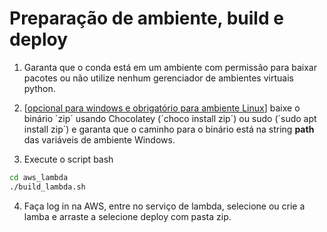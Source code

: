 

# Preparação de ambiente, build e deploy

1. Garanta que o conda está em um ambiente com permissão para baixar pacotes
ou não utilize nenhum gerenciador de ambientes virtuais python.

2. [<u>opcional para windows e obrigatório para ambiente Linux</u>] baixe o binário ´zip´ usando Chocolatey (´choco install zip´) ou sudo (´sudo apt install zip´) e 
garanta que o caminho para o binário está na string **path** das 
variáveis de ambiente Windows. 

3. Execute o script bash
```bash
cd aws_lambda
./build_lambda.sh
```

4. Faça log in na AWS, entre no serviço de lambda, selecione ou crie a 
lamba e arraste a selecione deploy com pasta zip.
